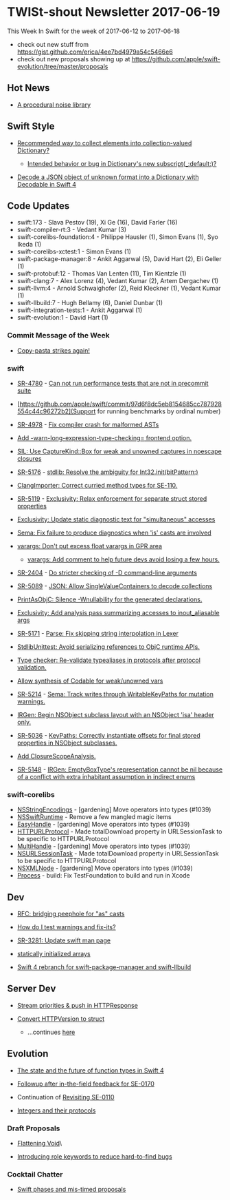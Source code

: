 # TWISt-shout Newsletter 2017-06-19
This Week In Swift for the week of 2017-06-12 to 2017-06-18

* check out new stuff from https://gist.github.com/erica/4ee7bd4979a54c5466e6
* check out new proposals showing up at https://github.com/apple/swift-evolution/tree/master/proposals

## Hot News

* [A procedural noise library](https://lists.swift.org/pipermail/swift-users/Week-of-Mon-20170605/005563.html)

## Swift Style

* [Recommended way to collect elements into collection-valued Dictionary?](https://lists.swift.org/pipermail/swift-users/Week-of-Mon-20170612/005589.html)
  * [Intended behavior or bug in Dictionary's new	subscript(_:default:)?](https://lists.swift.org/pipermail/swift-users/Week-of-Mon-20170612/005595.html)
  
* [Decode a JSON object of unknown format into a Dictionary with Decodable in Swift 4](https://lists.swift.org/pipermail/swift-users/Week-of-Mon-20170612/005597.html)

## Code Updates

* swift:173 - Slava Pestov (19), Xi Ge (16), David Farler (16)
* swift-compiler-rt:3 - Vedant Kumar (3)
* swift-corelibs-foundation:4 - Philippe Hausler (1), Simon Evans (1), Syo Ikeda (1)
* swift-corelibs-xctest:1 - Simon Evans (1)
* swift-package-manager:8 - Ankit Aggarwal (5), David Hart (2), Eli Geller (1)
* swift-protobuf:12 - Thomas Van Lenten (11), Tim Kientzle (1)
* swift-clang:7 - Alex Lorenz (4), Vedant Kumar (2), Artem Dergachev (1)
* swift-llvm:4 - Arnold Schwaighofer (2), Reid Kleckner (1), Vedant Kumar (1)
* swift-llbuild:7 - Hugh Bellamy (6), Daniel Dunbar (1)
* swift-integration-tests:1 - Ankit Aggarwal (1)
* swift-evolution:1 - David Hart (1)

### Commit Message of the Week

* [Copy-pasta strikes again!](https://github.com/apple/swift/commit/1a3115cc0a8362329795a3d5ba781abd4e4d20f7)

### swift

* [SR-4780](https://bugs.swift.org/browse/SR-4780) - [Can not run performance tests that are not in precommit suite](https://github.com/apple/swift/commit/7e6c12a0c8fcd8d8ce5dcf2aa2bf13f3955467c5)

* [https://github.com/apple/swift/commit/97d6f8dc5eb8154685cc787928554c44c96272b2](Support for running benchmarks by ordinal number)

* [SR-4978](https://bugs.swift.org/browse/SR-4780) - [Fix compiler crash for malformed ASTs](https://github.com/apple/swift/commit/c40efd41548311088130b35f3b762d87d65fe934)

* [Add -warn-long-expression-type-checking=<limit> frontend option.](https://github.com/apple/swift/commit/d26c8592222589022270ebe6cc6e84b7680063d5)
	
* [SIL: Use CaptureKind::Box for weak and unowned captures in noescape closures](https://github.com/apple/swift/commit/c46987a06b3faaaeb7cc63e7766b57502fde9e9a)

* [SR-5176](https://bugs.swift.org/browse/SR-5176) - [stdlib: Resolve the ambiguity for Int32.init(bitPattern:)](https://github.com/apple/swift/commit/90a20ea01534711a0bfbd7af9630a0a95657d08c)

* [ClangImporter: Correct curried method types for SE-110.](https://github.com/apple/swift/commit/b60aef85367ce3e69c8c23b8ecc5daaaa604c66d)

* [SR-5119](https://bugs.swift.org/browse/SR-5119) - [Exclusivity: Relax enforcement for separate struct stored properties](https://github.com/apple/swift/commit/d76ec6a8fff87fe924172d7bca5a329626877dec)

* [Exclusivity: Update static diagnostic text for "simultaneous" accesses](https://github.com/apple/swift/commit/f6df5c79b2da319c481acee14409f34cffce2e96)

* [Sema: Fix failure to produce diagnostics when 'is' casts are involved](https://github.com/apple/swift/commit/65c3565c2dbbb97cb1ed80277d54340578b53f0b)

* [varargs: Don't put excess float varargs in GPR area](https://github.com/apple/swift/commit/08503998ab81e46b0227bcf564a56cfe0474a849)
  * [varargs: Add comment to help future devs avoid losing a few hours.](https://github.com/apple/swift/commit/8e6a775181c08fd4cde40ad801b69c7847f6b907)

* [SR-2404](https://bugs.swift.org/browse/SR-2404) - [Do stricter checking of -D command-line arguments](https://github.com/apple/swift/commit/97b9886a70d0d9e685879506304b8632e252f31b)

* [SR-5089](https://bugs.swift.org/browse/SR-5089) - [JSON: Allow SingleValueContainers to decode collections](https://github.com/apple/swift/commit/48d183e62a8f275d3d7ee9de2b9c50ad1b484851)

* [PrintAsObjC: Silence -Wnullability for the generated declarations.](https://github.com/apple/swift/commit/bd0cb3de8ae74eefca9d3330248984e5d01509a1)

* [Exclusivity: Add analysis pass summarizing accesses to inout_aliasable args](https://github.com/apple/swift/commit/d2ac3d556b4f0e51808b880ce4717c6c4c5500e9)

* [SR-5171](https://bugs.swift.org/browse/SR-5171) - [Parse: Fix skipping string interpolation in Lexer](https://github.com/apple/swift/commit/c8bd1aa4018a04d53dcb3c80db1020ddcad732bc)

* [StdlibUnittest: Avoid serializing references to ObjC runtime APIs.](https://github.com/apple/swift/commit/2b415a3848b63ed53768626b68b39f7765197746)

* [Type checker: Re-validate typealiases in protocols after protocol validation.](https://github.com/apple/swift/commit/b44f24dc2da896a5de7f46aee4326842855c305c)

* [Allow synthesis of Codable for weak/unowned vars](https://github.com/apple/swift/commit/238a7a281eebc49b85197ef3c181209ca9f10c0e)

* [SR-5214](https://bugs.swift.org/browse/SR-5214) - [Sema: Track writes through WritableKeyPaths for mutation warnings.](https://github.com/apple/swift/commit/f262ced6e6cc1bc8d40058df8a71737410d2b986)

* [IRGen: Begin NSObject subclass layout with an NSObject 'isa' header only.](https://github.com/apple/swift/commit/3663c362845642e6c5c48e19c9e76552ce38a52f)

* [SR-5036](https://bugs.swift.org/browse/SR-5036) - [KeyPaths: Correctly instantiate offsets for final stored properties in NSObject subclasses.](https://github.com/apple/swift/commit/fe88bd5f3fe770169e5fe430739d91cf67f0bb46)

* [Add ClosureScopeAnalysis.](https://github.com/apple/swift/commit/3bec7d81ac646738865c3a968ef0e1428c31959a)

* [SR-5148](https://bugs.swift.org/browse/SR-5148) - [IRGen: EmptyBoxType's representation cannot be nil because of a conflict with extra inhabitant assumption in indirect enums](https://github.com/apple/swift/commit/48e889b51ba4302f948c5d91d148b96a1919dae6)

### swift-corelibs

* [NSStringEncodings](https://github.com/apple/swift-corelibs-foundation/commits/master/Foundation/NSStringEncodings.swift) - [gardening] Move operators into types (#1039)
* [NSSwiftRuntime](https://github.com/apple/swift-corelibs-foundation/commits/master/Foundation/NSSwiftRuntime.swift) - Remove a few mangled magic items
* [EasyHandle](https://github.com/apple/swift-corelibs-foundation/commits/master/Foundation/NSURLSession/http/EasyHandle.swift) - [gardening] Move operators into types (#1039)
* [HTTPURLProtocol](https://github.com/apple/swift-corelibs-foundation/commits/master/Foundation/NSURLSession/http/HTTPURLProtocol.swift) - Made totalDownload property in URLSessionTask to be specific to HTTPURLProtocol
* [MultiHandle](https://github.com/apple/swift-corelibs-foundation/commits/master/Foundation/NSURLSession/http/MultiHandle.swift) - [gardening] Move operators into types (#1039)
* [NSURLSessionTask](https://github.com/apple/swift-corelibs-foundation/commits/master/Foundation/NSURLSession/NSURLSessionTask.swift) - Made totalDownload property in URLSessionTask to be specific to HTTPURLProtocol
* [NSXMLNode](https://github.com/apple/swift-corelibs-foundation/commits/master/Foundation/NSXMLNode.swift) - [gardening] Move operators into types (#1039)
* [Process](https://github.com/apple/swift-corelibs-foundation/commits/master/Foundation/Process.swift) - build: Fix TestFoundation to build and run in Xcode

## Dev

* [RFC: bridging peephole for "as" casts](https://lists.swift.org/pipermail/swift-dev/Week-of-Mon-20170612/004776.html)

* [How do I test warnings and fix-its?](https://lists.swift.org/pipermail/swift-dev/Week-of-Mon-20170612/004788.html)

* [SR-3281: Update swift man page](https://lists.swift.org/pipermail/swift-dev/Week-of-Mon-20170612/004779.html)

* [statically initialized arrays](https://lists.swift.org/pipermail/swift-dev/Week-of-Mon-20170612/004780.html)

* [Swift 4 rebranch for swift-package-manager and	swift-llbuild](https://lists.swift.org/pipermail/swift-build-dev/Week-of-Mon-20170612/001020.html)

## Server Dev

* [Stream priorities & push in HTTPResponse](https://lists.swift.org/pipermail/swift-server-dev/Week-of-Mon-20170612/000587.html)

* [Convert HTTPVersion to struct](https://lists.swift.org/pipermail/swift-server-dev/Week-of-Mon-20170612/000574.html)
  * ...continues [here](https://lists.swift.org/pipermail/swift-server-dev/Week-of-Mon-20170612/000605.html)
  
## Evolution

* [The state and the future of function types in Swift 4](https://lists.swift.org/pipermail/swift-evolution/Week-of-Mon-20170612/037512.html)

* [Followup after in-the-field feedback for SE-0170](https://lists.swift.org/pipermail/swift-evolution/Week-of-Mon-20170612/037499.html)

* Continuation of [Revisiting SE-0110](https://lists.swift.org/pipermail/swift-evolution/Week-of-Mon-20170612/037427.html)

* [Integers and their protocols](https://lists.swift.org/pipermail/swift-evolution/Week-of-Mon-20170612/037593.html)
  
### Draft Proposals

* [Flattening Void](https://lists.swift.org/pipermail/swift-evolution/Week-of-Mon-20170612/037343.html)\

* [Introducing role keywords to reduce	hard-to-find bugs](https://lists.swift.org/pipermail/swift-evolution/Week-of-Mon-20170612/037484.html)

### Cocktail Chatter

* [Swift phases and mis-timed proposals](https://lists.swift.org/pipermail/swift-evolution/Week-of-Mon-20170612/037338.html)

